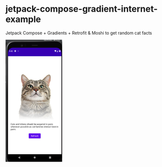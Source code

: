 # jetpack-compose-gradient-internet-example
Jetpack Compose + Gradients + Retrofit &amp; Moshi to get random cat facts
   
<img src="app1.png" height="400px" />
